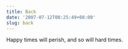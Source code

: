 ```yaml
---
title: Back
date: '2007-07-12T08:25:49+08:00'
slug: back
---
```


Happy times will perish, and so will hard times.
